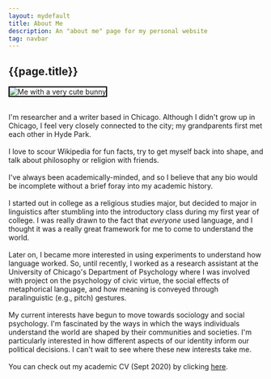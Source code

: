 ```yaml
---
layout: mydefault
title: About Me
description: An "about me" page for my personal website
tag: navbar
---
```

<h2>{{page.title}}</h2>
<div class="row">
  <div class="column1">
    <p style="text-align: center; font-size: 12px;"> </p>
      <img src="../content/bunny.jpeg" alt="Me with a very cute bunny" style="max-width:80%; border:2px solid black;">
      <div class="mobilecont">
        <br>
        <div class="mobileblock"></div>
        <div class="mobileblock"></div>
        <div class="mobileblock"></div>
        <div class="mobileblock"></div>
        <div class="mobileblock"></div>
      </div>
  </div>
  <div class="column2">
  <p class="main">
    I'm researcher and a writer based in Chicago. Although I didn't grow up in Chicago, I feel very closely connected to the city; my grandparents first met each other in Hyde Park.
    <br><br>
    I love to scour Wikipedia for fun facts, try to get myself back into shape, and talk about philosophy or religion with friends.
    <br><br>
    I've always been academically-minded, and so I believe that any bio would be incomplete without a brief foray into my academic history.
    <br><br>
    I started out in college as a religious studies major, but decided to major in linguistics after stumbling into the introductory class
    during my first year of college. I was really drawn to the fact that <i>everyone</i> used language, and I thought it was a really great framework for me to come to understand the world.
    <br><br>
    Later on, I became more interested in using experiments to understand how language worked.
    So, until recently, I worked as a research assistant at the University of Chicago's
    Department of Psychology where I was involved with project on the psychology of civic virtue,
    the social effects of metaphorical language, and how meaning is conveyed through paralinguistic
    (e.g., pitch) gestures.
    <br><br>
    My current interests have begun to move towards sociology and social psychology.
    I'm fascinated by the ways in which the ways individuals understand the world are shaped by their communities and societies.
    I'm particularly interested in how different aspects of our identity inform our political decisions.
    I can't wait to see where these new interests take me.
    <br><br>
    You can check out my academic CV (Sept 2020) by clicking <a href="/academics/cv.html">here</a>.
    </p>
</div>
